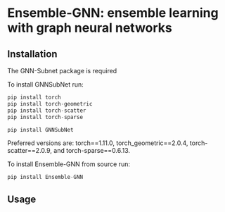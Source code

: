 # Ensemble-GNN: ensemble learning with graph neural networks

## Installation

The GNN-Subnet package is required 


To install GNNSubNet run:

```python
pip install torch 
pip install torch-geometric
pip install torch-scatter
pip install torch-sparse

pip install GNNSubNet
```
Preferred versions are: torch==1.11.0, torch_geometric==2.0.4, torch-scatter==2.0.9, and torch-sparse==0.6.13.

To install Ensemble-GNN from source run:

```python
pip install Ensemble-GNN
```
## Usage
